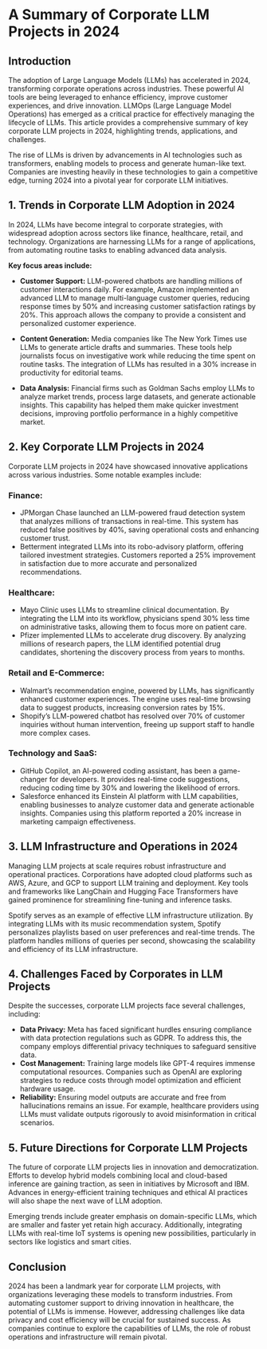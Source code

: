# A Summary of Corporate LLM Projects in 2024

## Introduction
The adoption of Large Language Models (LLMs) has accelerated in 2024, transforming corporate operations across industries. These powerful AI tools are being leveraged to enhance efficiency, improve customer experiences, and drive innovation. LLMOps (Large Language Model Operations) has emerged as a critical practice for effectively managing the lifecycle of LLMs. This article provides a comprehensive summary of key corporate LLM projects in 2024, highlighting trends, applications, and challenges.

The rise of LLMs is driven by advancements in AI technologies such as transformers, enabling models to process and generate human-like text. Companies are investing heavily in these technologies to gain a competitive edge, turning 2024 into a pivotal year for corporate LLM initiatives.

## 1. Trends in Corporate LLM Adoption in 2024
In 2024, LLMs have become integral to corporate strategies, with widespread adoption across sectors like finance, healthcare, retail, and technology. Organizations are harnessing LLMs for a range of applications, from automating routine tasks to enabling advanced data analysis.

**Key focus areas include:**

- **Customer Support:** LLM-powered chatbots are handling millions of customer interactions daily. For example, Amazon implemented an advanced LLM to manage multi-language customer queries, reducing response times by 50% and increasing customer satisfaction ratings by 20%. This approach allows the company to provide a consistent and personalized customer experience.

- **Content Generation:** Media companies like The New York Times use LLMs to generate article drafts and summaries. These tools help journalists focus on investigative work while reducing the time spent on routine tasks. The integration of LLMs has resulted in a 30% increase in productivity for editorial teams.

- **Data Analysis:** Financial firms such as Goldman Sachs employ LLMs to analyze market trends, process large datasets, and generate actionable insights. This capability has helped them make quicker investment decisions, improving portfolio performance in a highly competitive market.

## 2. Key Corporate LLM Projects in 2024
Corporate LLM projects in 2024 have showcased innovative applications across various industries. Some notable examples include:

### Finance:
- JPMorgan Chase launched an LLM-powered fraud detection system that analyzes millions of transactions in real-time. This system has reduced false positives by 40%, saving operational costs and enhancing customer trust.
- Betterment integrated LLMs into its robo-advisory platform, offering tailored investment strategies. Customers reported a 25% improvement in satisfaction due to more accurate and personalized recommendations.

### Healthcare:
- Mayo Clinic uses LLMs to streamline clinical documentation. By integrating the LLM into its workflow, physicians spend 30% less time on administrative tasks, allowing them to focus more on patient care.
- Pfizer implemented LLMs to accelerate drug discovery. By analyzing millions of research papers, the LLM identified potential drug candidates, shortening the discovery process from years to months.

### Retail and E-Commerce:
- Walmart’s recommendation engine, powered by LLMs, has significantly enhanced customer experiences. The engine uses real-time browsing data to suggest products, increasing conversion rates by 15%.
- Shopify’s LLM-powered chatbot has resolved over 70% of customer inquiries without human intervention, freeing up support staff to handle more complex cases.

### Technology and SaaS:
- GitHub Copilot, an AI-powered coding assistant, has been a game-changer for developers. It provides real-time code suggestions, reducing coding time by 30% and lowering the likelihood of errors.
- Salesforce enhanced its Einstein AI platform with LLM capabilities, enabling businesses to analyze customer data and generate actionable insights. Companies using this platform reported a 20% increase in marketing campaign effectiveness.

## 3. LLM Infrastructure and Operations in 2024
Managing LLM projects at scale requires robust infrastructure and operational practices. Corporations have adopted cloud platforms such as AWS, Azure, and GCP to support LLM training and deployment. Key tools and frameworks like LangChain and Hugging Face Transformers have gained prominence for streamlining fine-tuning and inference tasks.

Spotify serves as an example of effective LLM infrastructure utilization. By integrating LLMs with its music recommendation system, Spotify personalizes playlists based on user preferences and real-time trends. The platform handles millions of queries per second, showcasing the scalability and efficiency of its LLM infrastructure.

## 4. Challenges Faced by Corporates in LLM Projects
Despite the successes, corporate LLM projects face several challenges, including:

- **Data Privacy:** Meta has faced significant hurdles ensuring compliance with data protection regulations such as GDPR. To address this, the company employs differential privacy techniques to safeguard sensitive data.
- **Cost Management:** Training large models like GPT-4 requires immense computational resources. Companies such as OpenAI are exploring strategies to reduce costs through model optimization and efficient hardware usage.
- **Reliability:** Ensuring model outputs are accurate and free from hallucinations remains an issue. For example, healthcare providers using LLMs must validate outputs rigorously to avoid misinformation in critical scenarios.

## 5. Future Directions for Corporate LLM Projects
The future of corporate LLM projects lies in innovation and democratization. Efforts to develop hybrid models combining local and cloud-based inference are gaining traction, as seen in initiatives by Microsoft and IBM. Advances in energy-efficient training techniques and ethical AI practices will also shape the next wave of LLM adoption.

Emerging trends include greater emphasis on domain-specific LLMs, which are smaller and faster yet retain high accuracy. Additionally, integrating LLMs with real-time IoT systems is opening new possibilities, particularly in sectors like logistics and smart cities.

## Conclusion
2024 has been a landmark year for corporate LLM projects, with organizations leveraging these models to transform industries. From automating customer support to driving innovation in healthcare, the potential of LLMs is immense. However, addressing challenges like data privacy and cost efficiency will be crucial for sustained success. As companies continue to explore the capabilities of LLMs, the role of robust operations and infrastructure will remain pivotal.
